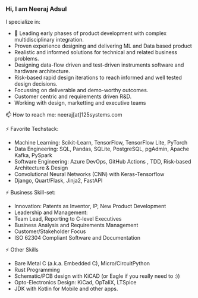 ### Hi, I am Neeraj Adsul
I specialize in:

* 👯 Leading early phases of product development with complex multidisciplinary integration.
* Proven experience designing and delivering ML and Data based product
* Realistic and informed solutions for technical and related business problems.
* Designing data-flow driven and test-driven instruments software and hardware architecture.
* Risk-based rapid design iterations to reach informed and well tested design decisions.
* Focussing on deliverable and demo-worthy outcomes.
* Customer centric and requirements driven R&D.
* Working with design, marketting and executive teams

📫 How to reach me: neeraj[at]125systems.com

⚡ Favorite Techstack:
* Machine Learning: Scikit-Learn, TensorFlow, TensorFlow Lite, PyTorch
* Data Engineering: SQL, Pandas, SQLite, PostgreSQL, pgAdmin, Apache Kafka, PySpark
* Software Engineering: Azure DevOps, GitHub Actions , TDD, Risk-based Architecture & Design
* Convolutional Neural Networks (CNN) with Keras-Tensorflow
* Django, Quart/Flask, Jinja2, FastAPI

⚡ Business Skill-set:
* Innovation: Patents as Inventor, IP, New Product Development
* Leadership and Management:
*   Team Lead, Reporting to C-level Executives
*   Business Analysis and Requirements Management
*   Customer/Stakeholder Focus
*   ISO 62304 Compliant Software and Documentation

⚡ Other Skills
* Bare Metal C (a.k.a. Embedded C), Micro/CircuitPython
* Rust Programming
* Schematic/PCB design with KiCAD (or Eagle if you really need to :))
* Opto-Electronics Design: KiCad, OpTaliX, LTSpice
* JDK with Kotlin for Mobile and other apps.

<!--
**neerajadsul/neerajadsul** is a ✨ _special_ ✨ repository because its `README.md` (this file) appears on your GitHub profile.

Here are some ideas to get you started:

- 🔭 I’m currently working on ...
- 🌱 I’m currently learning ...
- 👯 I’m looking to collaborate on ...
- 🤔 I’m looking for help with ...
- 💬 Ask me about ...
- 📫 How to reach me: ...
- 😄 Pronouns: ...
- ⚡ Fun fact: ...
-->
